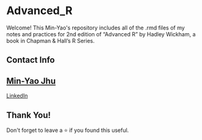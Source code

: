 # Advanced_R

Welcome! This Min-Yao's repository includes all of the .rmd files of my notes and practices for 2nd edition of “Advanced R” by Hadley Wickham, a book in Chapman &amp; Hall’s R Series. 

## Contact Info

## [Min-Yao Jhu](mailto:myj23@cam.ac.uk)  
[LinkedIn](https://www.linkedin.com/in/min-yao-jhu)

## Thank You!  

Don't forget to leave a ⭐ if you found this useful.
